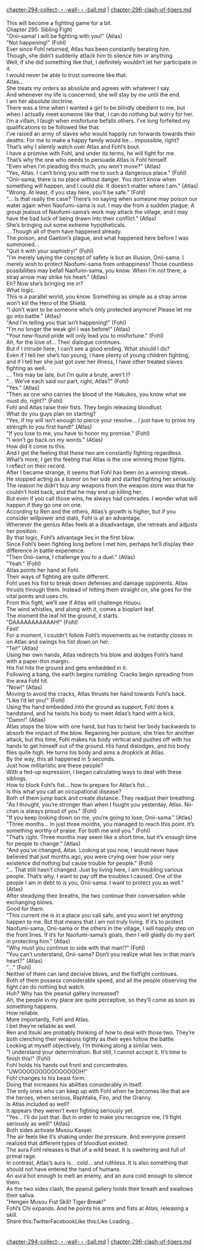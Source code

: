 [chapter-294-collect-・-wall-・-ball.md](./chapter-294-collect-・-wall-・-ball.md) | [chapter-296-clash-of-tigers.md](./chapter-296-clash-of-tigers.md) <br/>
<br/>
This will become a fighting game for a bit.<br/>
Chapter 295: Sibling Fight<br/>
"Onii-sama! I will be fighting with you!" (Atlas)<br/>
"Not happening!" (Fohl)<br/>
Ever since Fohl returned, Atlas has been constantly berating him.<br/>
Though, she didn’t suddenly attack him to silence him or anything.<br/>
Well, if she did something like that, I definitely wouldn’t let her participate in it.<br/>
I would never be able to trust someone like that.<br/>
Atlas…<br/>
She treats my orders as absolute and agrees with whatever I say.<br/>
And whenever my life is concerned, she will stay by me until the end.<br/>
I am her absolute doctrine.<br/>
There was a time when I wanted a girl to be blindly obedient to me, but when I actually meet someone like that, I can do nothing but worry for her.<br/>
I’m a villain, I laugh when misfortune befalls others. I’ve long forfeited my qualifications to be followed like that.<br/>
I’ve raised an army of slaves who would happily run forwards towards their deaths. For me to make a happy family would be… impossible, right?<br/>
That’s why I silently watch over Atlas and Fohl’s bout.<br/>
I have a promise with Fohl, and under its terms, he will fight for me.<br/>
That’s why the one who needs to persuade Atlas is Fohl himself.<br/>
"Even when I’m pleading this much, you won’t move?" (Atlas)<br/>
"Yes, Atlas. I can’t bring you with me to such a dangerous place." (Fohl)<br/>
"Onii-sama, there is no place without danger. You don’t know when something will happen, and I could die. It doesn’t matter where I am." (Atlas)<br/>
"Wrong. At least, if you stay here, you’ll be safe." (Fohl)<br/>
"… Is that really the case? There’s no saying when someone may poison our water again when Naofumi-sama is out. I may die from a sudden plague. A group jealous of Naofumi-sama’s work may attack the village, and I may have the bad luck of being drawn into their conflict." (Atlas)<br/>
She’s bringing out some extreme hypotheticals.<br/>
… Though all of them have happened already.<br/>
The poison, and Gaelion’s plague, and what happened here before I was summoned…<br/>
"Quit it with your sophistry!" (Fohl)<br/>
"I’m merely saying the concept of safety is but an illusion, Onii-sama. I merely wish to protect Naofumi-sama from unhappiness! Those countless possibilities may befall Naofumi-sama, you know. When I’m not there, a stray arrow may strike his heart." (Atlas)<br/>
Eh? Now she’s bringing me in?<br/>
What logic.<br/>
This is a parallel world, you know. Something as simple as a stray arrow won’t kill the Hero of the Shield.<br/>
"I don’t want to be someone who’s only protected anymore! Please let me go into battle." (Atlas)<br/>
"And I’m telling you that isn’t happening!" (Fohl)<br/>
"I’m no longer the weak girl I was before!" (Atlas)<br/>
"Your new-found pride will only lead you to misfortune." (Fohl)<br/>
Ah, for the love of… Their dialogue continues.<br/>
But if I intrude here, I can’t see a good ending. What should I do?<br/>
Even if I tell her she’s too young, I have plenty of young children fighting, and if I tell her she just got over her illness, I have other treated slaves fighting as well.<br/>
… This may be late, but I’m quite a brute, aren’t I?<br/>
"… We’ve each said our part, right, Atlas?" (Fohl)<br/>
"Yes." (Atlas)<br/>
"Then as one who carries the blood of the Hakukos, you know what we must do, right?" (Fohl)<br/>
Fohl and Atlas raise their fists. They begin releasing bloodlust.<br/>
What do you guys plan on starting?<br/>
"Yes, if my will isn’t enough to pierce your resolve… I just have to prove my strength to you first hand!" (Atlas)<br/>
"If you lose to me, you have to honor my promise." (Fohl)<br/>
"I won’t go back on my words." (Atlas)<br/>
How did it come to this.<br/>
And I get the feeling that these two are constantly fighting regardless.<br/>
What’s more, I get the feeling that Atlas is the one winning those fights.<br/>
I reflect on their record.<br/>
After I became strange, it seems that Fohl has been on a winning streak.<br/>
He stopped acting as a tumor on her side and started fighting her seriously.<br/>
The reason he didn’t buy any weapons from the weapon store was that he couldn’t hold back, and that he may end up killing her.<br/>
But even if you call those wins, he always had comrades. I wonder what will happen if they go one on one.<br/>
According to Ren and the others, Atlas’s growth is higher, but if you consider willpower and stats, Fohl is at an advantage.<br/>
Whenever the genius Atlas feels at a disadvantage, she retreats and adjusts her position.<br/>
By that logic, Fohl’s advantage lies in the first blow.<br/>
Since Fohl’s been fighting long before I met him, perhaps he’ll display their difference in battle experience.<br/>
"Then Onii-sama, I challenge you to a duel." (Atlas)<br/>
"Yeah." (Fohl)<br/>
Atlas points her hand at Fohl.<br/>
Their ways of fighting are quite different.<br/>
Fohl uses his fist to break down defenses and damage opponents. Atlas thrusts through them. Instead of hitting them straight on, she goes for the vital points and uses chi.<br/>
From this fight, we’ll see if Atlas will challenge Houou.<br/>
The wind whistles, and along with it, comes a bioplant leaf.<br/>
The moment the leaf hit the ground, it starts.<br/>
"DAAAAAAAAAAAH!" (Fohl)<br/>
Fast!<br/>
For a moment, I couldn’t follow Fohl’s movements as he instantly closes in on Atlas and swings his fist down on her.<br/>
"Tei!" (Atlas)<br/>
Using her own hands, Atlas redirects his blow and dodges Fohl’s hand with a paper-thin margin.<br/>
His fist hits the ground and gets embedded in it.<br/>
Following a bang, the earth begins rumbling. Cracks begin spreading from the area Fohl hit.<br/>
"Now!" (Atlas)<br/>
Moving to avoid the cracks, Atlas thrusts her hand towards Fohl’s back.<br/>
"Like I’d let you!" (Fohl)<br/>
Using the hand embedded into the ground as support, Fohl does a handstand, and he twists his body to meet Atlas’s hand with a kick.<br/>
"Damn!" (Atlas)<br/>
Atlas stops the blow with one hand, but has to twist her body backwards to absorb the impact of the blow. Regaining her posture, she tries for another attack, but this time, Fohl makes his body vertical and pushes off with his hands to get himself out of the ground. His hand dislodges, and his body flies quite high. He turns his body and aims a dropkick at Atlas.<br/>
By the way, this all happened in 5 seconds.<br/>
Just how militaristic are these people?<br/>
With a fed-up expression, I began calculating ways to deal with these siblings.<br/>
How to block Fohl’s fist… how to prepare for Atlas’s fist…<br/>
Is this what you call an occupational disease?<br/>
Both of them jump back and create distance. They readjust their breathing.<br/>
"As I thought, you’re stronger than when I fought you yesterday, Atlas. Nii-chan is always proud of you." (Fohl)<br/>
"If you keep looking down on me, you’re going to lose, Onii-sama." (Atlas)<br/>
"Three months… In just three months, you managed to reach this point. It’s something worthy of praise. For both me and you." (Fohl)<br/>
"That’s right. Three months may seem like a short time, but it’s enough time for people to change." (Atlas)<br/>
"And you’ve changed, Atlas. Looking at you now, I would never have believed that just months ago, you were crying over how your very existence did nothing but cause trouble for people." (Fohl)<br/>
"… That still hasn’t changed. Just by living here, I am troubling various people. That’s why, I want to pay off the troubles I caused. One of the people I am in debt to is you, Onii-sama. I want to protect you as well." (Atlas)<br/>
After steadying their breaths, the two continue their conversation while exchanging blows.<br/>
Good for them.<br/>
"This current me is in a place you call safe, and you won’t let anything happen to me. But that means that I am not truly living. If it’s to protect Naofumi-sama, Onii-sama or the others in the village, I will happily step on the front lines. If it’s for Naofumi-sama’s goals, then I will gladly do my part in protecting him." (Atlas)<br/>
"Why must you continue to side with that man!?" (Fohl)<br/>
"You can’t understand, Onii-sama? Don’t you realize what lies in that man’s heart?" (Atlas)<br/>
"…" (Fohl)<br/>
Neither of them can land decisive blows, and the fistfight continues.<br/>
Both of them possess considerable speed, and all the people observing the fight can do nothing but watch.<br/>
Huh? Why has the peanut gallery increased?<br/>
Ah, the people in my place are quite perceptive, so they’ll come as soon as something happens.<br/>
How reliable.<br/>
More importantly, Fohl and Atlas.<br/>
I bet they’re reliable as well.<br/>
Ren and Itsuki are probably thinking of how to deal with those two. They’re both clenching their weapons tightly as their eyes follow the battle.<br/>
Looking at myself objectively, I’m thinking along a similar vein.<br/>
"I understand your determination. But still, I cannot accept it. It’s time to finish this!" (Fohl)<br/>
Fohl holds his hands out front and concentrates.<br/>
"UWOOOOOOOOOOOOOOOH!"<br/>
Fohl changes to his beast form.<br/>
Doing that increases his abilities considerably in itself.<br/>
The only ones who can keep up with Fohl when he becomes like that are the heroes, when serious, Raphtalia, Firo, and the Granny.<br/>
Is Atlas included as well?<br/>
It appears they weren’t even fighting seriously yet.<br/>
"Yes… I’ll do just that. But in order to make you recognize me, I’ll fight seriously as well!" (Atlas)<br/>
Both sides activate Musou Kassei.<br/>
The air feels like it’s shaking under the pressure. And everyone present realized that different types of bloodlust existed.<br/>
The aura Fohl releases is that of a wild beast. It is sweltering and full of primal rage.<br/>
In contrast, Atlas’s aura is… cold… and ruthless. It is also something that should not have entered the hand of humans.<br/>
An aura hot enough to melt an enemy, and an aura cold enough to silence them.<br/>
As the two sides clash, the peanut gallery holds their breath and swallows their saliva.<br/>
"Hengen Musou Fist Skill! Tiger Break!"<br/>
Fohl’s Chi expands. And he points his arms and fists at Atlas, releasing a skill.<br/>
Share this:TwitterFacebookLike this:Like Loading... <br/>
<br/>
<br/>
[chapter-294-collect-・-wall-・-ball.md](./chapter-294-collect-・-wall-・-ball.md) | [chapter-296-clash-of-tigers.md](./chapter-296-clash-of-tigers.md) <br/>

